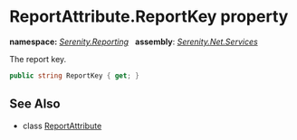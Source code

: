 # ReportAttribute.ReportKey property
**namespace:** *[Serenity.Reporting](../../README.md#serenity.reporting-namespace)*   **assembly**: *[Serenity.Net.Services](../../README.md)*

The report key.

```csharp
public string ReportKey { get; }
```

## See Also

* class [ReportAttribute](../ReportAttribute.md)